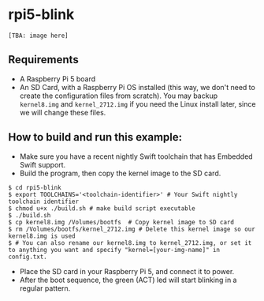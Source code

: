 # rpi5-blink

`[TBA: image here]`

## Requirements

- A Raspberry Pi 5 board
- An SD Card, with a Raspberry Pi OS installed (this way, we don't need to create the configuration files from scratch). You may backup `kernel8.img` and `kernel_2712.img` if you need the Linux install later, since we will change these files.

## How to build and run this example:

- Make sure you have a recent nightly Swift toolchain that has Embedded Swift support.
- Build the program, then copy the kernel image to the SD card.
``` console
$ cd rpi5-blink
$ export TOOLCHAINS='<toolchain-identifier>' # Your Swift nightly toolchain identifier
$ chmod u+x ./build.sh # make build script executable
$ ./build.sh
$ cp kernel8.img /Volumes/bootfs  # Copy kernel image to SD card
$ rm /Volumes/bootfs/kernel_2712.img # Delete this kernel image so our kernel8.img is used
$ # You can also rename our kernel8.img to kernel_2712.img, or set it to anything you want and specify "kernel=[your-img-name]" in config.txt.
```
- Place the SD card in your Raspberry Pi 5, and connect it to power.
- After the boot sequence, the green (ACT) led will start blinking in a regular pattern.

